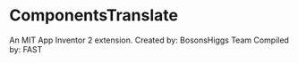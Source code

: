 # ComponentsTranslate
An MIT App Inventor 2 extension.
Created by: BosonsHiggs Team
Compiled by: FAST